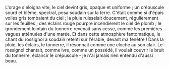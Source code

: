L'orage s'éloigna vite, le ciel devint gris, opaque et uniforme ; un crépuscule sourd et blême, spectral, pesa soudain sur la terre. C'était comme si d'épais voiles gris tombaient du ciel ; la pluie ruisselait doucement, régulièrement sur les feuilles ; des éclairs rouge pourpre incendièrent le ciel de plomb ; le grondement lointain du tonnerre revenait sans cesse, comme les premières vagues atténuées d'une marée. Et dans cette atmosphère fantomatique, le chant du rossignol a soudain retenti sur l'érable, devant ma fenêtre ! Dans la pluie, les éclairs, le tonnerre, il résonnait comme une cloche au son clair. Le rossignol chantait, comme ivre, comme un possédé, il voulait couvrir le bruit du tonnerre, éclaircir le crépuscule - je n'ai jamais rien entendu d'aussi beau.

